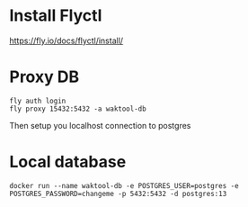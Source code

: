 # Install Flyctl
https://fly.io/docs/flyctl/install/

# Proxy DB
```
fly auth login
fly proxy 15432:5432 -a waktool-db
```

Then setup you localhost connection to postgres

# Local database 
```
docker run --name waktool-db -e POSTGRES_USER=postgres -e POSTGRES_PASSWORD=changeme -p 5432:5432 -d postgres:13
```